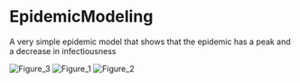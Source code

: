 # EpidemicModeling
A very simple epidemic model that shows that the epidemic has a peak and a decrease in infectiousness

![Figure_3](https://user-images.githubusercontent.com/55646391/168596058-0e3cdb3f-9dd1-49f5-9288-3fac7be38d62.png)
![Figure_1](https://user-images.githubusercontent.com/55646391/168594096-a8325379-9be7-4722-8adc-585459ef1264.png)
![Figure_2](https://user-images.githubusercontent.com/55646391/168594091-9d5c5ac8-38b0-4368-8c00-89914dd90d97.png)
